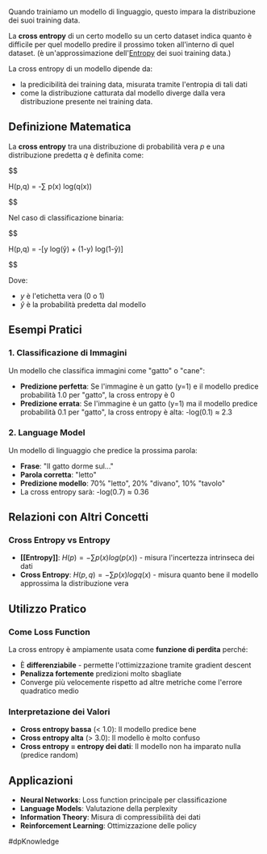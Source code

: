Quando trainiamo un modello di linguaggio, questo impara la distribuzione dei suoi training data.

La **cross entropy** di un certo modello su un certo dataset indica quanto è difficile per quel modello predire il prossimo token all'interno di quel dataset. (è un'approssimazione dell'[Entropy](https://www.notion.so/Entropy-24e04d204fa2808493fcc09d94c5657a?pvs=21) dei suoi training data.)

La cross entropy di un modello dipende da:

- la predicibilità dei training data, misurata tramite l'entropia di tali dati
- come la distribuzione catturata dal modello diverge dalla vera distribuzione presente nei training data.

## Definizione Matematica

La **cross entropy** tra una distribuzione di probabilità vera $p$ e una distribuzione predetta $q$ è definita come:

$$

H(p,q) = -∑ p(x) log(q(x))

$$

Nel caso di classificazione binaria:

$$

H(p,q) = -[y log(ŷ) + (1-y) log(1-ŷ)]

$$

Dove:

- $y$ è l'etichetta vera (0 o 1)
- $\hat{y}$ è la probabilità predetta dal modello

## Esempi Pratici

### 1. Classificazione di Immagini

Un modello che classifica immagini come "gatto" o "cane":

- **Predizione perfetta**: Se l'immagine è un gatto (y=1) e il modello predice probabilità 1.0 per "gatto", la cross entropy è 0
- **Predizione errata**: Se l'immagine è un gatto (y=1) ma il modello predice probabilità 0.1 per "gatto", la cross entropy è alta: -log(0.1) ≈ 2.3

### 2. Language Model

Un modello di linguaggio che predice la prossima parola:

- **Frase**: "Il gatto dorme sul..."
- **Parola corretta**: "letto"
- **Predizione modello**: 70% "letto", 20% "divano", 10% "tavolo"
- La cross entropy sarà: -log(0.7) ≈ 0.36

## Relazioni con Altri Concetti

### Cross Entropy vs Entropy

- **[[Entropy]]**: $H(p) = -∑ p(x) log(p(x))$ - misura l'incertezza intrinseca dei dati
- **Cross Entropy**: $H(p,q) = -∑ p(x) log q(x)$ - misura quanto bene il modello approssima la distribuzione vera

## Utilizzo Pratico

### Come Loss Function

La cross entropy è ampiamente usata come **funzione di perdita** perché:

- È **differenziabile** - permette l'ottimizzazione tramite gradient descent
- **Penalizza fortemente** predizioni molto sbagliate
- Converge più velocemente rispetto ad altre metriche come l'errore quadratico medio

### Interpretazione dei Valori

- **Cross entropy bassa** (< 1.0): Il modello predice bene
- **Cross entropy alta** (> 3.0): Il modello è molto confuso
- **Cross entropy = entropy dei dati**: Il modello non ha imparato nulla (predice random)

## Applicazioni

- **Neural Networks**: Loss function principale per classificazione
- **Language Models**: Valutazione della perplexity
- **Information Theory**: Misura di compressibilità dei dati
- **Reinforcement Learning**: Ottimizzazione delle policy

#dpKnowledge 